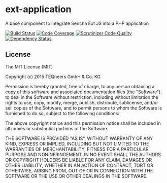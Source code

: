 # ext-application
A base component to integrate Sencha Ext JS into a PHP application

[![Build Status](https://travis-ci.org/teqneers/ext-application.svg?branch=master)](https://travis-ci.org/teqneers/ext-application)
[![Code Coverage](https://scrutinizer-ci.com/g/teqneers/ext-application/badges/coverage.png?b=master)](https://scrutinizer-ci.com/g/teqneers/ext-application/?branch=master)
[![Scrutinizer Code Quality](https://scrutinizer-ci.com/g/teqneers/ext-application/badges/quality-score.png?b=master)](https://scrutinizer-ci.com/g/teqneers/ext-application/?branch=master)
[![Dependency Status](https://www.versioneye.com/user/projects/55b4ba9e643533001c000582/badge.svg?style=flat)](https://www.versioneye.com/user/projects/55b4ba9e643533001c000582)

## License

The MIT License (MIT)

Copyright (c) 2015 TEQneers GmbH & Co. KG

Permission is hereby granted, free of charge, to any person obtaining a copy
of this software and associated documentation files (the "Software"), to deal
in the Software without restriction, including without limitation the rights
to use, copy, modify, merge, publish, distribute, sublicense, and/or sell
copies of the Software, and to permit persons to whom the Software is
furnished to do so, subject to the following conditions:

The above copyright notice and this permission notice shall be included in all
copies or substantial portions of the Software.

THE SOFTWARE IS PROVIDED "AS IS", WITHOUT WARRANTY OF ANY KIND, EXPRESS OR
IMPLIED, INCLUDING BUT NOT LIMITED TO THE WARRANTIES OF MERCHANTABILITY,
FITNESS FOR A PARTICULAR PURPOSE AND NONINFRINGEMENT. IN NO EVENT SHALL THE
AUTHORS OR COPYRIGHT HOLDERS BE LIABLE FOR ANY CLAIM, DAMAGES OR OTHER
LIABILITY, WHETHER IN AN ACTION OF CONTRACT, TORT OR OTHERWISE, ARISING FROM,
OUT OF OR IN CONNECTION WITH THE SOFTWARE OR THE USE OR OTHER DEALINGS IN THE
SOFTWARE.
